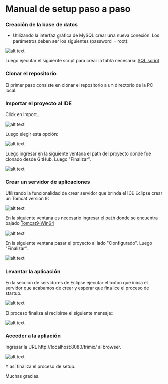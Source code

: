 # Manual de setup paso a paso

### Creación de la base de datos

* Utilizando la interfaz gráfica de MySQL crear una nueva conexión. Los parámetros deben ser los siguientes (password = root):

![alt text](https://github.com/mikedr/trimix/blob/master/manual/DB001.png)

Luego ejecutar el siguiente script para crear la tabla necesaria: [SQL script](https://github.com/mikedr/trimix/blob/master/manual/crearDByTabla.sql)

### Clonar el repositorio

El primer paso consiste en clonar el repositorio a un directorio de la PC local.

### Importar el proyecto al IDE

Click en Import...

![alt text](https://github.com/mikedr/trimix/blob/master/manual/001.png)

Luego elegir esta opción:

![alt text](https://github.com/mikedr/trimix/blob/master/manual/002.png)

Luego ingresar en la siguiente ventana el path del proyecto donde fue clonado desde GitHub. Luego "Finalizar".

![alt text](https://github.com/mikedr/trimix/blob/master/manual/003.png)

### Crear un servidor de aplicaciones

Utilizando la funcionalidad de crear servidor que brinda el IDE Eclipse crear un Tomcat versión 9:

![alt text](https://github.com/mikedr/trimix/blob/master/manual/004.png)

En la siguiente ventana es necesario ingresar el path donde se encuentra bajado [Tomcat9-Win64](https://apache.zero.com.ar/tomcat/tomcat-9/v9.0.40/bin/apache-tomcat-9.0.40-windows-x64.zip)

![alt text](https://github.com/mikedr/trimix/blob/master/manual/005.png)

En la siguiente ventana pasar el proyecto al lado "Configurado". Luego "Finalizar".

![alt text](https://github.com/mikedr/trimix/blob/master/manual/006.png)

### Levantar la aplicación

En la sección de servidores de Eclipse ejecutar el botón que inicia el servidor que acabamos de crear y esperar que finalice el proceso de startup.

![alt text](https://github.com/mikedr/trimix/blob/master/manual/007.png)

El proceso finaliza al recibirse el siguiente mensaje:

![alt text](https://github.com/mikedr/trimix/blob/master/manual/008.png)

### Acceder a la apliación

Ingresar la URL http://localhost:8080/trimix/ al browser.

![alt text](https://github.com/mikedr/trimix/blob/master/manual/009.png)

Y así finaliza el proceso de setup.

Muchas gracias.


